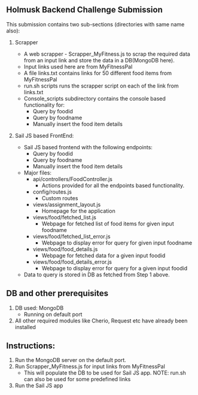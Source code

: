 Holmusk Backend Challenge Submission  
----------------------------------------------  
  
This submission contains two sub-sections (directories with same name also):  

1. Scrapper  
   - A web scrapper - Scrapper_MyFitness.js to scrap the required data from an input link
     and store the data in a DB(MongoDB here).  
   - Input links used here are from MyFitnessPal  
   - A file links.txt contains links for 50 different food items from MyFitnessPal  
   - run.sh scripts runs the scrapper script on each of the link from links.txt  
   - Console_scripts subdirectory contains the console based functionality for:  
     - Query by foodid  
     - Query by foodname  
     - Manually insert the food item details  

2. Sail JS based FrontEnd:
	- Sail JS based frontend with the following endpoints:
		- Query by foodid
		- Query by foodname
		- Manually insert the food item details
	- Major files:
		- api/controllers/FoodController.js
			- Actions provided for all the endpoints based functionality.
		- config/routes.js
			- Custom routes
		- views/assignment_layout.js
			- Homepage for the application
		- views/food/fetched_list.js
			- Webpage for fetched list of food items for given input foodname
		- views/food/fetched_list_error.js
			- Webpage to display error for query for given input foodname
		- views/food/food_details.js
			- Webpage for fetched data for a given input foodid
		- views/food/food_details_error.js
			- Webpage to display error for query for a given input foodid
	- Data to query is stored in DB as fetched from Step 1 above. 


DB and other prerequisites
----------------------------------------------
1. DB used: MongoDB
   - Running on default port
2. All other required modules like Cherio, Request etc have already been installed


Instructions:
----------------------------------------------
1. Run the MongoDB server on the default port.
2. Run Scrapper_MyFitness.js for input links from MyFitnessPal
   - This will populate the DB to be used for Sail JS app.
   NOTE: run.sh can also be used for some predefined links
3. Run the Sail JS app
